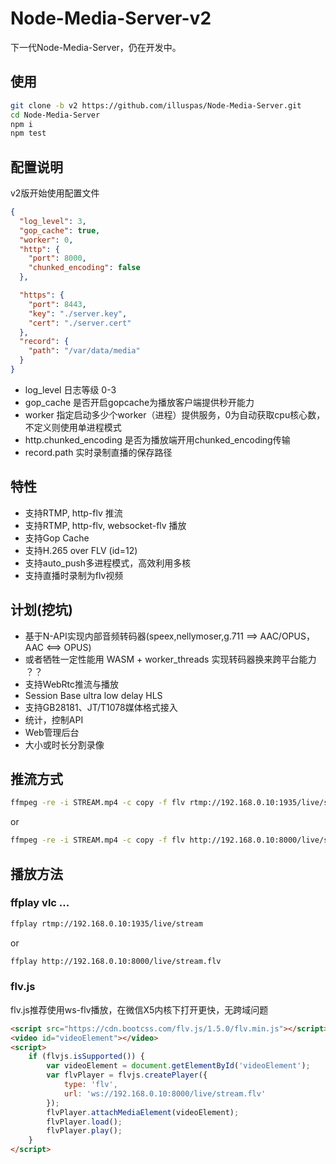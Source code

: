 # Node-Media-Server-v2
下一代Node-Media-Server，仍在开发中。

## 使用

```bash
git clone -b v2 https://github.com/illuspas/Node-Media-Server.git
cd Node-Media-Server
npm i
npm test
```
## 配置说明
v2版开始使用配置文件
```json
{
  "log_level": 3,
  "gop_cache": true,
  "worker": 0,
  "http": {
    "port": 8000,
    "chunked_encoding": false
  },

  "https": {
    "port": 8443,
    "key": "./server.key",
    "cert": "./server.cert"
  },
  "record": {
    "path": "/var/data/media"
  }
}
```
* log_level 日志等级 0-3 
* gop_cache 是否开启gopcache为播放客户端提供秒开能力
* worker 指定启动多少个worker（进程）提供服务，0为自动获取cpu核心数，不定义则使用单进程模式
* http.chunked_encoding 是否为播放端开用chunked_encoding传输
* record.path 实时录制直播的保存路径

## 特性
 * 支持RTMP, http-flv 推流
 * 支持RTMP, http-flv, websocket-flv 播放
 * 支持Gop Cache
 * 支持H.265 over FLV (id=12)
 * 支持auto_push多进程模式，高效利用多核
 * 支持直播时录制为flv视频
 
## 计划(挖坑)
 * 基于N-API实现内部音频转码器(speex,nellymoser,g.711 ==> AAC/OPUS，AAC <==> OPUS)
 * 或者牺牲一定性能用 WASM + worker_threads 实现转码器换来跨平台能力 ？？
 * 支持WebRtc推流与播放
 * Session Base ultra low delay HLS
 * 支持GB28181、JT/T1078媒体格式接入
 * 统计，控制API
 * Web管理后台
 * 大小或时长分割录像

## 推流方式
```bash
ffmpeg -re -i STREAM.mp4 -c copy -f flv rtmp://192.168.0.10:1935/live/stream
```
or
```bash
ffmpeg -re -i STREAM.mp4 -c copy -f flv http://192.168.0.10:8000/live/stream.flv
```

## 播放方法
### ffplay vlc ...
```bash
ffplay rtmp://192.168.0.10:1935/live/stream
```
or
```bash
ffplay http://192.168.0.10:8000/live/stream.flv
```
### flv.js
flv.js推荐使用ws-flv播放，在微信X5内核下打开更快，无跨域问题
```html
<script src="https://cdn.bootcss.com/flv.js/1.5.0/flv.min.js"></script>
<video id="videoElement"></video>
<script>
    if (flvjs.isSupported()) {
        var videoElement = document.getElementById('videoElement');
        var flvPlayer = flvjs.createPlayer({
            type: 'flv',
            url: 'ws://192.168.0.10:8000/live/stream.flv'
        });
        flvPlayer.attachMediaElement(videoElement);
        flvPlayer.load();
        flvPlayer.play();
    }
</script>
```
